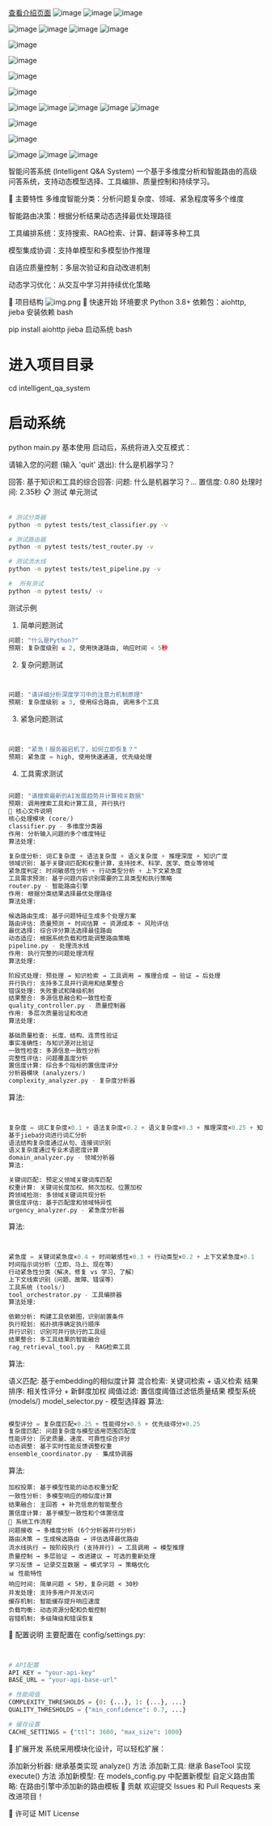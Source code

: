 [查看介绍页面](https://raw.githubusercontent.com/aitachi/QAintell/main/Introduction.html)
![image](https://github.com/user-attachments/assets/9c8bef82-5943-4d1c-8010-d1c4e197ef56)
![image](https://github.com/user-attachments/assets/939ec87b-3050-4668-8b64-7a7133820e7a)
![image](https://github.com/user-attachments/assets/b0e987df-3f32-486e-ac52-004ce095c735)

![image](https://github.com/user-attachments/assets/718a446d-dd4b-4dd4-96c2-381b2dac855e)
![image](https://github.com/user-attachments/assets/5d0dbd6e-95a4-46b4-9aac-4795234bafa2)
![image](https://github.com/user-attachments/assets/11b99213-b126-4bd7-8a5e-1f6c2c25d0a7)
![image](https://github.com/user-attachments/assets/cf0a14a6-ef84-48b8-b8ec-c0618cce28dd)


![image](https://github.com/user-attachments/assets/1120b971-7c95-4542-9ec4-10de99c69641)

![image](https://github.com/user-attachments/assets/1f984f60-ea20-4bca-94c1-7d95f8df86e0)

![image](https://github.com/user-attachments/assets/5c2fa140-259e-42fa-8762-e61f0cd98249)


![image](https://github.com/user-attachments/assets/24850c29-f4e3-493c-8019-98133484eccc)


![image](https://github.com/user-attachments/assets/8be9874a-0df5-4466-a903-cd62a73f8c8f)
![image](https://github.com/user-attachments/assets/ab085a24-6101-439b-8b96-30301ef30369)
![image](https://github.com/user-attachments/assets/e1018e5e-9538-4c63-ba7b-1b23fe648ced)
![image](https://github.com/user-attachments/assets/2a2ce9a8-d957-44dd-9f16-4d29ad161c19)
![image](https://github.com/user-attachments/assets/57fe3b28-53bc-4485-8346-d86f7fa1e70e)


![image](https://github.com/user-attachments/assets/1f39a8ac-27d4-4a2d-a3fc-1156955ec4f4)

![image](https://github.com/user-attachments/assets/2bb74131-3f1b-46af-83eb-f2fe41a8c6fd)


![image](https://github.com/user-attachments/assets/439dfa67-4f9f-4de1-89f0-fdbfeb13f48f)
![image](https://github.com/user-attachments/assets/7fc5b815-8633-46aa-89ca-07c88a765afa)
![image](https://github.com/user-attachments/assets/082e2b92-0952-4c56-b780-066907eed6b8)






智能问答系统 (Intelligent Q&A System)
一个基于多维度分析和智能路由的高级问答系统，支持动态模型选择、工具编排、质量控制和持续学习。

🌟 主要特性
多维度智能分类：分析问题复杂度、领域、紧急程度等多个维度

智能路由决策：根据分析结果动态选择最优处理路径

工具编排系统：支持搜索、RAG检索、计算、翻译等多种工具

模型集成协调：支持单模型和多模型协作推理

自适应质量控制：多层次验证和自动改进机制

动态学习优化：从交互中学习并持续优化策略


📁 项目结构
![img.png](img.png)
🚀 快速开始
环境要求
Python 3.8+
依赖包：aiohttp, jieba
安装依赖
bash
 
pip install aiohttp jieba
启动系统
bash
 
# 进入项目目录
cd intelligent_qa_system

# 启动系统
python main.py
基本使用
启动后，系统将进入交互模式：

 
请输入您的问题 (输入 'quit' 退出): 什么是机器学习？

回答: 基于知识和工具的综合回答: 问题: 什么是机器学习？...
置信度: 0.80
处理时间: 2.35秒
📋 测试
 单元测试

```bash
 
# 测试分类器
python -m pytest tests/test_classifier.py -v

# 测试路由器
python -m pytest tests/test_router.py -v

# 测试流水线
python -m pytest tests/test_pipeline.py -v

#  所有测试
python -m pytest tests/ -v
```
测试示例
1. 简单问题测试
```python
问题: "什么是Python?"
预期: 复杂度级别 ≤ 2, 使用快速路由, 响应时间 < 5秒
```
2. 复杂问题测试
```python
 
 
问题: "请详细分析深度学习中的注意力机制原理"
预期: 复杂度级别 ≥ 3, 使用综合路由, 调用多个工具
```

3. 紧急问题测试
```python
 
 
问题: "紧急！服务器宕机了，如何立即恢复？"
预期: 紧急度 = high, 使用快速通道, 优先级处理
```
4. 工具需求测试
```python
 
问题: "请搜索最新的AI发展趋势并计算相关数据"
预期: 调用搜索工具和计算工具, 并行执行
🔧 核心文件说明
核心处理模块 (core/)
classifier.py - 多维度分类器
作用: 分析输入问题的多个维度特征
算法处理:

复杂度分析: 词汇复杂度 + 语法复杂度 + 语义复杂度 + 推理深度 + 知识广度
领域识别: 基于关键词匹配和权重计算，支持技术、科学、医学、商业等领域
紧急度判定: 时间敏感性分析 + 行动类型分析 + 上下文紧急度
工具需求预测: 基于问题内容识别需要的工具类型和执行策略
router.py - 智能路由引擎
作用: 根据分类结果选择最优处理路径
算法处理:

候选路由生成: 基于问题特征生成多个处理方案
路由评估: 质量预测 + 时间估算 + 资源成本 + 风险评估
最优选择: 综合评分算法选择最佳路由
动态适应: 根据系统负载和性能调整路由策略
pipeline.py - 处理流水线
作用: 执行完整的问题处理流程
算法处理:

阶段式处理: 预处理 → 知识检索 → 工具调用 → 推理合成 → 验证 → 后处理
并行执行: 支持多工具并行调用和结果整合
错误处理: 失败重试和降级机制
结果整合: 多源信息融合和一致性检查
quality_controller.py - 质量控制器
作用: 多层次质量验证和改进
算法处理:

基础质量检查: 长度、结构、连贯性验证
事实准确性: 与知识源对比验证
一致性检查: 多源信息一致性分析
完整性评估: 问题覆盖度分析
置信度计算: 综合多个指标的置信度评分
分析器模块 (analyzers/)
complexity_analyzer.py - 复杂度分析器
```
算法:

```python
 
 
复杂度 = 词汇复杂度×0.1 + 语法复杂度×0.2 + 语义复杂度×0.3 + 推理深度×0.25 + 知识广度×0.15
基于jieba分词进行词汇分析
语法结构复杂度通过从句、连接词识别
语义复杂度通过专业术语密度计算
domain_analyzer.py - 领域分析器
算法:

关键词匹配: 预定义领域关键词库匹配
权重计算: 关键词长度加权、频次加权、位置加权
跨领域检测: 多领域关键词共现分析
置信度评估: 基于匹配度和领域特异性
urgency_analyzer.py - 紧急度分析器

```
算法:

```python
 
 
紧急度 = 关键词紧急度×0.4 + 时间敏感性×0.3 + 行动类型×0.2 + 上下文紧急度×0.1
时间指示词分析（立即、马上、现在等）
行动紧急性分类（解决、修复 vs 学习、了解）
上下文线索识别（问题、故障、错误等）
工具系统 (tools/)
tool_orchestrator.py - 工具编排器
算法处理:

依赖分析: 构建工具依赖图，识别前置条件
执行规划: 拓扑排序确定执行顺序
并行识别: 识别可并行执行的工具组
结果整合: 多工具结果的智能融合
rag_retrieval_tool.py - RAG检索工具

```
算法:

语义匹配: 基于embedding的相似度计算
混合检索: 关键词检索 + 语义检索
结果排序: 相关性评分 + 新鲜度加权
阈值过滤: 置信度阈值过滤低质量结果
模型系统 (models/)
model_selector.py - 模型选择器
算法:

```python
 
模型评分 = 复杂度匹配×0.25 + 性能得分×0.5 + 优先级得分×0.25
复杂度匹配: 问题复杂度与模型适用范围匹配度
性能评分: 历史质量、速度、可靠性综合评分
动态调整: 基于实时性能反馈调整权重
ensemble_coordinator.py - 集成协调器
```
算法:
```
加权投票: 基于模型性能的动态权重分配
一致性分析: 多模型响应的相似度计算
结果融合: 主回答 + 补充信息的智能整合
置信度计算: 基于模型一致性和个体置信度
🔄 系统工作流程
问题接收 → 多维度分析 (6个分析器并行分析)
路由决策 → 生成候选路由 → 评估选择最优路由
流水线执行 → 按阶段执行 (支持并行) → 工具调用 → 模型推理
质量控制 → 多层验证 → 改进建议 → 可选的重新处理
学习反馈 → 记录交互数据 → 模式学习 → 策略优化
📊 性能特性
响应时间: 简单问题 < 5秒，复杂问题 < 30秒
并发处理: 支持多用户并发访问
缓存机制: 智能缓存提升响应速度
负载均衡: 动态资源分配和负载控制
容错机制: 多级降级和错误恢复
```

🔧 配置说明
主要配置在 config/settings.py:

```python
 
 
# API配置
API_KEY = "your-api-key"
BASE_URL = "your-api-base-url"

# 性能阈值
COMPLEXITY_THRESHOLDS = {0: {...}, 1: {...}, ...}
QUALITY_THRESHOLDS = {"min_confidence": 0.7, ...}

# 缓存设置
CACHE_SETTINGS = {"ttl": 3600, "max_size": 1000}
```

📝 扩展开发
系统采用模块化设计，可以轻松扩展：

添加新分析器: 继承基类实现 analyze() 方法
添加新工具: 继承 BaseTool 实现 execute() 方法
添加新模型: 在 models_config.py 中配置新模型
自定义路由策略: 在路由引擎中添加新的路由模板
🤝 贡献
欢迎提交 Issues 和 Pull Requests 来改进项目！

📄 许可证
MIT License
